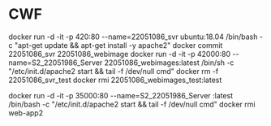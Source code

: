 # CWF
docker run -d -it -p 420:80 --name=22051086_svr ubuntu:18.04 /bin/bash -c "apt-get update && apt-get install -y apache2"
docker commit 22051086_svr 22051086_webimage
docker run -d -it -p 42000:80 --name=S2_22051986_Server 22051086_webimages:latest /bin/sh -c  "/etc/init.d/apache2 start && tail -f /dev/null cmd"
docker rm -f 22051086_svr_test
docker rmi 22051086_webimages_test:latest 



docker run -d -it -p 35000:80 --name=S2_22051986_Server :latest /bin/bash -c "/etc/init.d/apache2 start && tail -f /dev/null cmd"
docker rmi web-app2 

